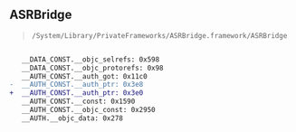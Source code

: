 ## ASRBridge

> `/System/Library/PrivateFrameworks/ASRBridge.framework/ASRBridge`

```diff

   __DATA_CONST.__objc_selrefs: 0x598
   __DATA_CONST.__objc_protorefs: 0x98
   __AUTH_CONST.__auth_got: 0x11c0
-  __AUTH_CONST.__auth_ptr: 0x3e8
+  __AUTH_CONST.__auth_ptr: 0x3e0
   __AUTH_CONST.__const: 0x1590
   __AUTH_CONST.__objc_const: 0x2950
   __AUTH.__objc_data: 0x278

```
